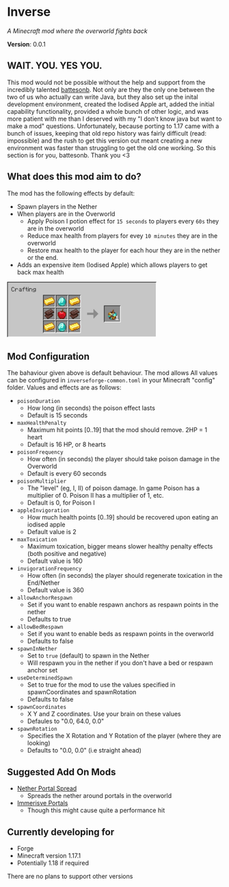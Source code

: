 # Inverse

*A Minecraft mod where the overworld fights back*

**Version**: 0.0.1

## WAIT. YOU. YES YOU.

This mod would not be possible without the help and support from the incredibly talented [battesonb](https://github.com/battesonb). Not only are they the only one between the two of us who actually can write Java, but they also set up the inital development environment, created the Iodised Apple art, added the initial capability functionality, provided a whole bunch of other logic, and was more patient with me than I deserved with my "I don't know java but want to make a mod" questions. Unfortunately, because porting to 1.17 came with a bunch of issues, keeping that old repo history was fairly difficult (read: impossible) and the rush to get this version out meant creating a new environment was faster than struggling to get the old one working. So this section is for you, battesonb. Thank you <3

## What does this mod aim to do?

The mod has the following effects by default:

- Spawn players in the Nether
- When players are in the Overworld
  - Apply Poison I potion effect for `15 seconds` to players every `60s` they are in the overworld
  - Reduce max health from players for evey `10 minutes` they are in the overworld
  - Restore max health to the player for each hour they are in the nether or the end.
- Adds an expensive item (Iodised Apple) which allows players to get back max health  
<img src="docs/examplerecipe.png" width="350" height="130" />

## Mod Configuration

The bahaviour given above is default behaviour. The mod allows All values can be configured in `inverseforge-common.toml` in your Minecraft "config" folder. Values and effects are as follows:

- `poisonDuration`
  - How long (in seconds) the poison effect lasts
  - Default is 15 seconds
- `maxHealthPenalty`
  - Maximum hit points [0..19] that the mod should remove. 2HP = 1 heart
  - Default is 16 HP, or 8 hearts
- `poisonFrequency`
  - How often (in seconds) the player should take poison damage in the Overworld
  - Default is every 60 seconds
- `poisonMultiplier`
  - The "level" (eg, I, II) of poison damage. In game Poison has a multiplier of 0. Poison II has a multiplier of 1, etc.
  - Default is 0, for Poison I
- `appleInvigoration`
  - How much health points [0..19] should be recovered upon eating an iodised apple
  - Default value is 2
- `maxToxication`
  - Maximum toxication, bigger means slower healthy penalty effects (both positive and negative)
  - Default value is 160
- `invigorationFrequency`
  - How often (in seconds) the player should regenerate toxication in the End/Nether
  - Default value is 360
- `allowAnchorRespawn` 
  - Set if you want to enable respawn anchors as respawn points in the nether
  - Defaults to true
- `allowBedRespawn`
  - Set if you want to enable beds as respawn points in the overworld
  - Defaults to false
- `spawnInNether`
  - Set to `true` (default) to spawn in the Nether
  - Will respawn you in the nether if you don't have a bed or respawn anchor set
- `useDeterminedSpawn`
  - Set to true for the mod to use the values specified in spawnCoordinates and spawnRotation
  - Defaults to false
- `spawnCoordinates`
  - X Y and Z coordinates. Use your brain on these values
  - Defaules to "0.0, 64.0, 0.0"
- `spawnRotation`
  - Specifies the X Rotation and Y Rotation of the player (where they are looking)
  - Defaults to "0.0, 0.0" (i.e straight ahead)

## Suggested Add On Mods

- [Nether Portal Spread](https://www.curseforge.com/minecraft/mc-mods/nether-portal-spread)
  - Spreads the nether around portals in the overworld
- [Immerisve Portals](https://www.curseforge.com/minecraft/mc-mods/immersive-portals-mod)
  - Though this might cause quite a performance hit
  
## Currently developing for

- Forge
- Minecraft version 1.17.1
- Potentially 1.18 if required

There are no plans to support other versions
